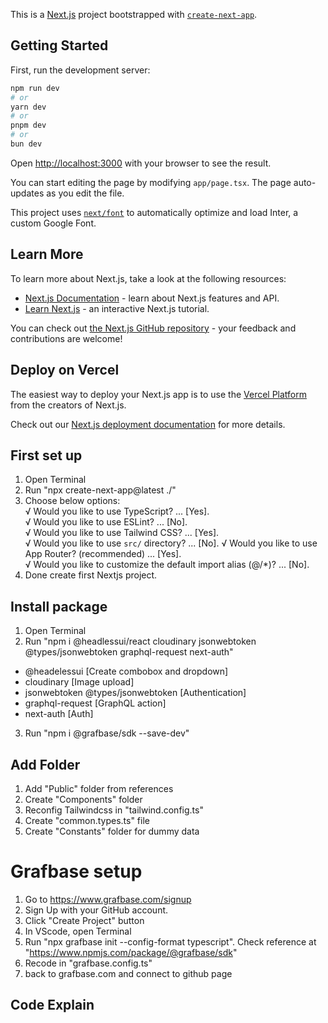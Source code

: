 This is a [Next.js](https://nextjs.org/) project bootstrapped with [`create-next-app`](https://github.com/vercel/next.js/tree/canary/packages/create-next-app).

## Getting Started

First, run the development server:

```bash
npm run dev
# or
yarn dev
# or
pnpm dev
# or
bun dev
```

Open [http://localhost:3000](http://localhost:3000) with your browser to see the result.

You can start editing the page by modifying `app/page.tsx`. The page auto-updates as you edit the file.

This project uses [`next/font`](https://nextjs.org/docs/basic-features/font-optimization) to automatically optimize and load Inter, a custom Google Font.

## Learn More

To learn more about Next.js, take a look at the following resources:

- [Next.js Documentation](https://nextjs.org/docs) - learn about Next.js features and API.
- [Learn Next.js](https://nextjs.org/learn) - an interactive Next.js tutorial.

You can check out [the Next.js GitHub repository](https://github.com/vercel/next.js/) - your feedback and contributions are welcome!

## Deploy on Vercel

The easiest way to deploy your Next.js app is to use the [Vercel Platform](https://vercel.com/new?utm_medium=default-template&filter=next.js&utm_source=create-next-app&utm_campaign=create-next-app-readme) from the creators of Next.js.

Check out our [Next.js deployment documentation](https://nextjs.org/docs/deployment) for more details.

## First set up
1. Open Terminal
2. Run "npx create-next-app@latest ./"
3. Choose below options:    
√ Would you like to use TypeScript? ... [Yes].  
√ Would you like to use ESLint? ... [No].   
√ Would you like to use Tailwind CSS? ... [Yes].    
√ Would you like to use `src/` directory? ... [No]. 
√ Would you like to use App Router? (recommended) ... [Yes].    
√ Would you like to customize the default import alias (@/*)? ... [No]. 
4. Done create first Nextjs project.

## Install package
1. Open Terminal
2. Run "npm i @headlessui/react cloudinary jsonwebtoken @types/jsonwebtoken graphql-request next-auth"  
- @headelessui [Create combobox and dropdown]   
- cloudinary [Image upload] 
- jsonwebtoken @types/jsonwebtoken [Authentication] 
- graphql-request [GraphQL action]  
- next-auth [Auth]  

3. Run "npm i @grafbase/sdk --save-dev"

## Add Folder
1. Add "Public" folder from references
2. Create "Components" folder
3. Reconfig Tailwindcss in "tailwind.config.ts"
3. Create "common.types.ts" file
4. Create "Constants" folder for dummy data

# Grafbase setup
1. Go to https://www.grafbase.com/signup
2. Sign Up with your GitHub account.
3. Click "Create Project" button
4. In VScode, open Terminal
5. Run "npx grafbase init --config-format typescript". Check reference at "https://www.npmjs.com/package/@grafbase/sdk"
6. Recode in "grafbase.config.ts"
7. back to grafbase.com and connect to github page



## Code Explain
